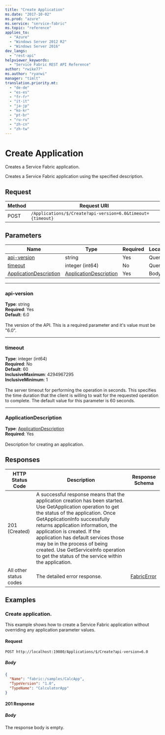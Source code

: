 ```yaml
---
title: "Create Application"
ms.date: "2017-10-02"
ms.prod: "azure"
ms.service: "service-fabric"
ms.topic: "reference"
applies_to: 
  - "Azure"
  - "Windows Server 2012 R2"
  - "Windows Server 2016"
dev_langs: 
  - "rest-api"
helpviewer_keywords: 
  - "Service Fabric REST API Reference"
author: "rwike77"
ms.author: "ryanwi"
manager: "timlt"
translation.priority.mt: 
  - "de-de"
  - "es-es"
  - "fr-fr"
  - "it-it"
  - "ja-jp"
  - "ko-kr"
  - "pt-br"
  - "ru-ru"
  - "zh-cn"
  - "zh-tw"
---
```

# Create Application
Creates a Service Fabric application.

Creates a Service Fabric application using the specified description.

## Request
| Method | Request URI |
| ------ | ----------- |
| POST | `/Applications/$/Create?api-version=6.0&timeout={timeout}` |


## Parameters
| Name | Type | Required | Location |
| --- | --- | --- | --- |
| [api-version](#api-version) | string | Yes | Query |
| [timeout](#timeout) | integer (int64) | No | Query |
| [ApplicationDescription](#applicationdescription) | [ApplicationDescription](sfclient-v60-model-applicationdescription.md) | Yes | Body |

____
### api-version
__Type__: string <br/>
__Required__: Yes<br/>
__Default__: 6.0 <br/>
<br/>
The version of the API. This is a required parameter and it's value must be "6.0".

____
### timeout
__Type__: integer (int64) <br/>
__Required__: No<br/>
__Default__: 60 <br/>
__InclusiveMaximum__: 4294967295 <br/>
__InclusiveMinimum__: 1 <br/>
<br/>
The server timeout for performing the operation in seconds. This specifies the time duration that the client is willing to wait for the requested operation to complete. The default value for this parameter is 60 seconds.

____
### ApplicationDescription
__Type__: [ApplicationDescription](sfclient-v60-model-applicationdescription.md) <br/>
__Required__: Yes<br/>
<br/>
Description for creating an application.

## Responses

| HTTP Status Code | Description | Response Schema |
| --- | --- | --- |
| 201 (Created) | A successful response means that the application creation has been started. Use GetApplication operation to get the status of the application. Once GetApplicationInfo successfully returns application information, the application is created. If the application has default services those may be in the process of being created. Use GetServiceInfo operation to get the status of the service within the application.<br/> |  |
| All other status codes | The detailed error response.<br/> | [FabricError](sfclient-v60-model-fabricerror.md) |

## Examples

### Create application.

This example shows how to create a Service Fabric application without overriding any application parameter values.

#### Request
```
POST http://localhost:19080/Applications/$/Create?api-version=6.0
```

##### Body
```json
{
  "Name": "fabric:/samples/CalcApp",
  "TypeVersion": "1.0",
  "TypeName": "CalculatorApp"
}
```

#### 201 Response
##### Body
The response body is empty.